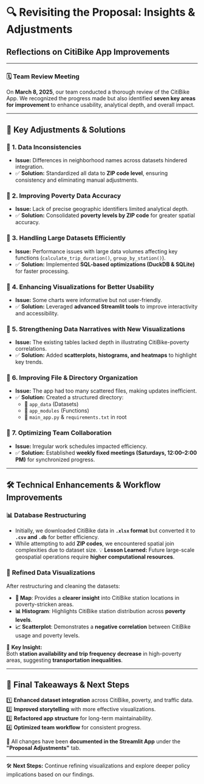 
# 🔍 Revisiting the Proposal: Insights & Adjustments

## **Reflections on CitiBike App Improvements**

---

### 🗓️ **Team Review Meeting**

On **March 8, 2025**, our team conducted a thorough review of the CitiBike App. We recognized the progress made but also identified **seven key areas for improvement** to enhance usability, analytical depth, and overall impact.

---

## 📌 **Key Adjustments & Solutions**

### 🔹 **1. Data Inconsistencies**
- **Issue:** Differences in neighborhood names across datasets hindered integration.
- ✅ **Solution:** Standardized all data to **ZIP code level**, ensuring consistency and eliminating manual adjustments.

### 🔹 **2. Improving Poverty Data Accuracy**
- **Issue:** Lack of precise geographic identifiers limited analytical depth.
- ✅ **Solution:** Consolidated **poverty levels by ZIP code** for greater spatial accuracy.

### 🔹 **3. Handling Large Datasets Efficiently**
- **Issue:** Performance issues with large data volumes affecting key functions (`calculate_trip_duration()`, `group_by_station()`).
- ✅ **Solution:** Implemented **SQL-based optimizations (DuckDB & SQLite)** for faster processing.

### 🔹 **4. Enhancing Visualizations for Better Usability**
- **Issue:** Some charts were informative but not user-friendly.
- ✅ **Solution:** Leveraged **advanced Streamlit tools** to improve interactivity and accessibility.

### 🔹 **5. Strengthening Data Narratives with New Visualizations**
- **Issue:** The existing tables lacked depth in illustrating CitiBike-poverty correlations.
- ✅ **Solution:** Added **scatterplots, histograms, and heatmaps** to highlight key trends.

### 🔹 **6. Improving File & Directory Organization**
- **Issue:** The app had too many scattered files, making updates inefficient.
- ✅ **Solution:** Created a structured directory:
  - 📂 `app_data` (Datasets)
  - 🔧 `app_modules` (Functions)
  - 📜 `main_app.py` & `requirements.txt` in root

### 🔹 **7. Optimizing Team Collaboration**
- **Issue:** Irregular work schedules impacted efficiency.
- ✅ **Solution:** Established **weekly fixed meetings (Saturdays, 12:00–2:00 PM)** for synchronized progress.

---

## 🛠️ **Technical Enhancements & Workflow Improvements**

### 📊 **Database Restructuring**
- Initially, we downloaded CitiBike data in **`.xlsx` format** but converted it to **`.csv` and `.db`** for better efficiency.
- While attempting to add **ZIP codes**, we encountered spatial join complexities due to dataset size.
  💡 **Lesson Learned:** Future large-scale geospatial operations require **higher computational resources**.

### 🎯 **Refined Data Visualizations**
After restructuring and cleaning the datasets:
- **📍 Map**: Provides a **clearer insight** into CitiBike station locations in poverty-stricken areas.
- **📊 Histogram**: Highlights CitiBike station distribution across **poverty levels**.
- **📈 Scatterplot**: Demonstrates a **negative correlation** between CitiBike usage and poverty levels.

🔎 **Key Insight:**  
Both **station availability and trip frequency** **decrease** in high-poverty areas, suggesting **transportation inequalities**.

---

## 📌 **Final Takeaways & Next Steps**

1️⃣ **Enhanced dataset integration** across CitiBike, poverty, and traffic data.  
2️⃣ **Improved storytelling** with more effective visualizations.  
3️⃣ **Refactored app structure** for long-term maintainability.  
4️⃣ **Optimized team workflow** for consistent progress.  

📌 All changes have been **documented in the Streamlit App** under the **"Proposal Adjustments"** tab.

---

🛠 **Next Steps:** Continue refining visualizations and explore deeper policy implications based on our findings.
